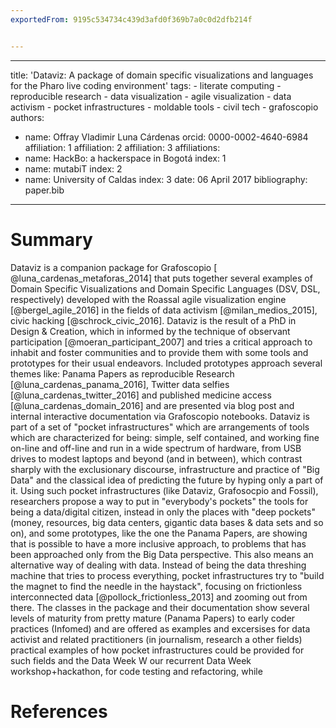 ---exportedFrom: 9195c534734c439d3afd0f369b7a0c0d2dfb214f---  ---
  title: 'Dataviz: A package of domain specific visualizations and languages for the Pharo live coding environment'
  tags:
    - literate computing
    - reproducible research
    - data visualization
    - agile visualization
    - data activism
    - pocket infrastructures
    - moldable tools
    - civil tech
    - grafoscopio
  authors:
   - name: Offray Vladimir Luna Cárdenas
     orcid: 0000-0002-4640-6984
     affiliation: 1
     affiliation: 2
     affiliation: 3
  affiliations:
   - name: HackBo: a hackerspace in Bogotá
     index: 1
   - name: mutabiT
     index: 2
  - name: University of Caldas
     index: 3
  date: 06 April 2017
  bibliography: paper.bib
  ---

  # Summary

  Dataviz is a companion package for Grafoscopio [ @luna_cardenas_metaforas_2014] that puts together several examples
  of Domain Specific Visualizations and Domain Specific Languages (DSV, DSL, respectively) developed with the Roassal
  agile visualization engine [@bergel_agile_2016] in the fields of data activism [@milan_medios_2015], civic
  hacking [@schrock_civic_2016].
  Dataviz is the result of a PhD in Design & Creation, which in informed by the technique of observant participation
  [@moeran_participant_2007] and tries a critical approach to inhabit and foster communities and to provide them with some 
  tools and prototypes for their usual endeavors.
  Included prototypes approach several themes like:
  Panama Papers as reproducible Research [@luna_cardenas_panama_2016], Twitter data selfies [@luna_cardenas_twitter_2016]
  and published medicine access [@luna_cardenas_domain_2016] and are presented via blog post and internal interactive
  documentation via Grafoscopio notebooks.
  Dataviz is part of a set of "pocket infrastructures"  which are arrangements of tools which are characterized for being: simple, 
  self contained, and working fine on-line and off-line and run in a wide spectrum of hardware, from USB drives to modest laptops 
  and beyond (and in between), which contrast sharply with the exclusionary discourse, infrastructure and practice of "Big Data" and 
  the classical idea of predicting the future by hyping only a part of it. 
  Using such pocket infrastructures (like Dataviz, Grafosocpio and Fossil), researchers propose a way to put in "everybody's pockets" 
  the tools for being a data/digital citizen, instead in only the places with "deep pockets" (money, resources, big data centers, 
  gigantic data bases & data sets and so on), and some prototypes, like the one the Panama Papers, are showing that is possible to 
  have a more inclusive approach, to problems that has been approached only from the Big Data perspective.
  This also means an alternative way of dealing with data.
  Instead of being the data threshing machine that tries to process everything, pocket infrastructures try to "build the magnet to 
  find the needle in the haystack", focusing on frictionless interconnected data [@pollock_frictionless_2013] and zooming out 
  from there.
  The classes in the package and their documentation show several levels of maturity from pretty mature (Panama Papers)
  to early coder practices (Infomed) and are offered as examples and excersises for data activist and related practitioners 
  (in journalism, research a other fields) practical examples of how pocket infrastructures could be provided for such fields and
  the Data Week W our recurrent Data Week workshop+hackathon, for code testing and refactoring, while
  
  
  

  # References


